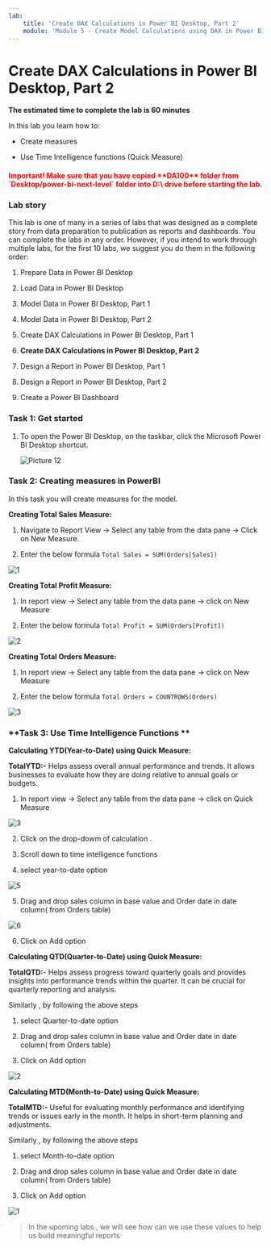 ```yaml
---
lab:
    title: 'Create DAX Calculations in Power BI Desktop, Part 2'
    module: 'Module 5 - Create Model Calculations using DAX in Power BI'
---
```



# **Create DAX Calculations in Power BI Desktop, Part 2**

**The estimated time to complete the lab is 60 minutes**


In this lab you learn how to:

- Create measures

- Use Time Intelligence functions (Quick Measure)


<h4><span style="color:red;">Important! Make sure that you have copied **DA100** folder from `Desktop/power-bi-next-level` folder into D:\ drive before starting the lab.</span></h4>


### **Lab story**

This lab is one of many in a series of labs that was designed as a complete story from data preparation to publication as reports and dashboards. You can complete the labs in any order. However, if you intend to work through multiple labs, for the first 10 labs, we suggest you do them in the following order:

1. Prepare Data in Power BI Desktop

2. Load Data in Power BI Desktop

3. Model Data in Power BI Desktop, Part 1

4. Model Data in Power BI Desktop, Part 2

5. Create DAX Calculations in Power BI Desktop, Part 1

6. **Create DAX Calculations in Power BI Desktop, Part 2**

7. Design a Report in Power BI Desktop, Part 1

8. Design a Report in Power BI Desktop, Part 2

9. Create a Power BI Dashboard



### **Task 1: Get started**

1. To open the Power BI Desktop, on the taskbar, click the Microsoft Power BI Desktop shortcut.

    ![Picture 12](Linked_image_Files/06-create-dax-calculations-in-power-bi-desktop-advanced_image1.png)

### **Task 2: Creating measures in PowerBI**

In this task you will create measures for the model.

**Creating Total Sales Measure:**

1. Navigate to Report View -> Select any table from the data pane -> Click on New Measure.

2. Enter the below formula 
`Total Sales = SUM(Orders[Sales])
`

![1](https://github.com/Neha-Chiluka/power-bi-next-level/blob/master/Images/totalsaless.jpg?raw=true "1")

**Creating Total Profit Measure:**

1. In report view -> Select any table from the data pane -> click on New Measure

2. Enter the below formula
`Total Profit = SUM(Orders[Profit])`

![2](https://github.com/Neha-Chiluka/power-bi-next-level/blob/master/Images/total%20profit.jpg?raw=true "2")

**Creating Total Orders Measure:**

1. In report view -> Select any table from the data pane -> click on New Measure

2. Enter the below formula
`Total Orders = COUNTROWS(Orders)`

![3](https://github.com/Neha-Chiluka/power-bi-next-level/blob/master/Images/totaloders.jpg?raw=true "3")

### **Task 3: Use Time Intelligence Functions **

**Calculating YTD(Year-to-Date) using Quick Measure:**

**TotalYTD:-** Helps assess overall annual performance and trends. It allows businesses to evaluate how they are doing relative to annual goals or budgets.

1. In report view -> Select any table from the data pane -> click on Quick Measure

![3](https://github.com/Neha-Chiluka/power-bi-next-level/blob/master/Images/newmeasure.jpg?raw=true "3")

2. Click on the drop-dowm of calculation .

3. Scroll down to time intelligence functions

4. select year-to-date option

![5](https://github.com/Neha-Chiluka/power-bi-next-level/blob/master/Images/yeartodate.jpg?raw=true "5")

5. Drag and drop sales column in base value and Order date in date column( from Orders table)

![6](https://github.com/Neha-Chiluka/power-bi-next-level/blob/master/Images/valuesytd.jpg?raw=true "6")

6. Click on Add option

**Calculating QTD(Quarter-to-Date) using Quick Measure:**

**TotalQTD:**- Helps assess progress toward quarterly goals and provides insights into performance trends within the quarter. It can be crucial for quarterly reporting and analysis.

Similarly , by following the above steps

1. select Quarter-to-date option

2. Drag and drop sales column in base value and Order date in date column( from Orders table)

3. Click on Add option

![2](https://github.com/Neha-Chiluka/power-bi-next-level/blob/master/Images/qtd.jpg?raw=true "2")

**Calculating MTD(Month-to-Date) using Quick Measure:**

**TotalMTD:-** Useful for evaluating monthly performance and identifying trends or issues early in the month. It helps in short-term planning and adjustments.

Similarly , by following the above steps

1. select Month-to-date option

2. Drag and drop sales column in base value and Order date in date column( from Orders table)

3. Click on Add option

![1](https://github.com/Neha-Chiluka/power-bi-next-level/blob/master/Images/mtd.jpg?raw=true "1")


> In the upoming labs , we will see how can we use these values to help us build meaningful reports

